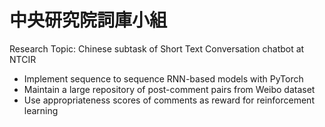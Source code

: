 # 中央研究院詞庫小組
Research Topic: Chinese subtask of Short Text Conversation chatbot at NTCIR
- Implement sequence to sequence RNN-based models with PyTorch
- Maintain a large repository of post-comment pairs from Weibo dataset
- Use appropriateness scores of comments as reward for reinforcement learning
